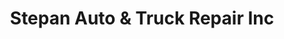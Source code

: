 ---
title: "Stepan Auto & Truck Repair Inc"
url: /mosinee/stepan-auto-und-truck-repair-inc/
shop: Autowerkstatt
---